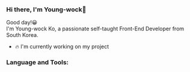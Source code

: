 ### Hi there, I'm Young-wock👋


Good day!😀  
I'm Young-wock Ko, a passionate self-taught Front-End Developer from South Korea.

- 🔥 I'm currently working on my project


### Language and Tools:


